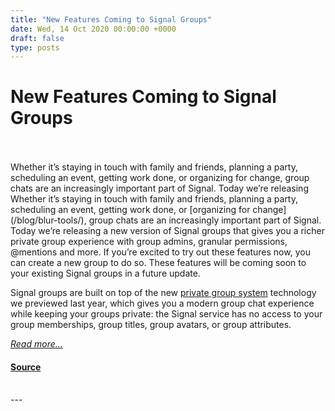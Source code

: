 ```yaml
---
title: "New Features Coming to Signal Groups"
date: Wed, 14 Oct 2020 00:00:00 +0000
draft: false
type: posts
---
```

# New Features Coming to Signal Groups

<br/>

<br/>
 Whether it’s staying in touch with family and friends, planning a party, scheduling an event, getting work done, or organizing for change, group chats are an increasingly important part of Signal. Today we’re releasing
<br/>
Whether it’s staying in touch with family and friends, planning a party, scheduling an event, getting work done, or [organizing for change](/blog/blur-tools/), group chats are an increasingly important part of Signal. Today we’re releasing a new version of Signal groups that gives you a richer private group experience with group admins, granular permissions, @mentions and more. If you’re excited to try out these features now, you can create a new group to do so. These features will be coming soon to your existing Signal groups in a future update.

Signal groups are built on top of the new [private group system](/blog/signal-private-group-system/) technology we previewed last year, which gives you a modern group chat experience while keeping your groups private: the Signal service has no access to your group memberships, group titles, group avatars, or group attributes.

[_Read more..._](https://signal.org/blog/new-groups/)

#### [Source](https://signal.org/blog/new-groups/)

<br/>
---
